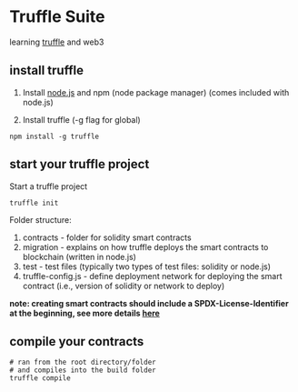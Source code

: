 # Truffle Suite

learning [truffle](https://trufflesuite.com/) and web3

## install truffle

1. Install [node.js](https://nodejs.org/en/download/) and npm (node package manager) (comes included with node.js)

2. Install truffle (-g flag for global)

```
npm install -g truffle
```

## start your truffle project

Start a truffle project

```
truffle init
```

Folder structure:

1. contracts - folder for solidity smart contracts
2. migration - explains on how truffle deploys the smart contracts to blockchain (written in node.js)
3. test - test files (typically two types of test files: solidity or node.js)
4. truffle-config.js - define deployment network for deploying the smart contract (i.e., version of solidity or network to deploy)

**note: creating smart contracts should include a SPDX-License-Identifier at the beginning, see more details [here](https://docs.soliditylang.org/en/v0.6.8/layout-of-source-files.html)**

## compile your contracts

```
# ran from the root directory/folder
# and compiles into the build folder
truffle compile
```
